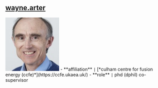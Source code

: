 ## [wayne.arter](https://www.linkedin.com/in/wayne-arter-86375211/)
<img src="/assets/img/collaborators/wayne.jpeg" alt="wayne.arter" width="167" />
- **affiliation** <code>&#124;</code> [*culham centre for fusion energy (ccfe)*](https://ccfe.ukaea.uk/)
- **role** <code>&#124;</code> phd (dphil) co-supervisor